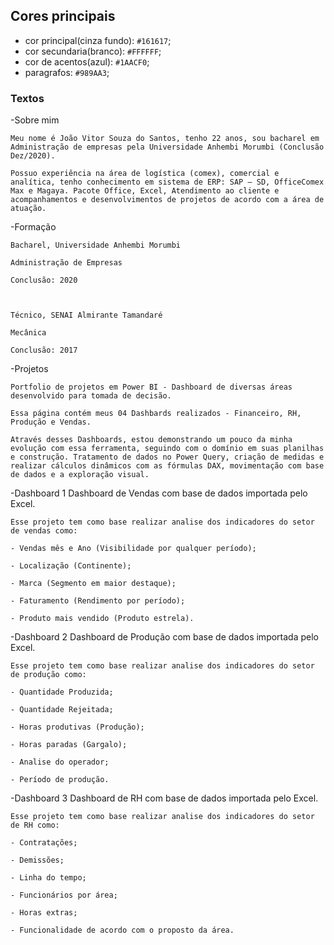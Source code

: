## Cores principais

- cor principal(cinza fundo): `#161617`;
- cor secundaria(branco): `#FFFFFF`;
- cor de acentos(azul): `#1AACF0`;
- paragrafos: `#989AA3`;

### Textos

-Sobre mim

    Meu nome é João Vitor Souza do Santos, tenho 22 anos, sou bacharel em Administração de empresas pela Universidade Anhembi Morumbi (Conclusão Dez/2020).

    Possuo experiência na área de logística (comex), comercial e analítica, tenho conhecimento em sistema de ERP: SAP – SD, OfficeComex Max e Magaya. Pacote Office, Excel, Atendimento ao cliente e acompanhamentos e desenvolvimentos de projetos de acordo com a área de atuação.



-Formação

    Bacharel, Universidade Anhembi Morumbi

    Administração de Empresas 

    Conclusão: 2020

    

    Técnico, SENAI Almirante Tamandaré

    Mecânica      	

    Conclusão: 2017


-Projetos

    Portfolio de projetos em Power BI - Dashboard de diversas áreas desenvolvido para tomada de decisão.

    Essa página contém meus 04 Dashbards realizados - Financeiro, RH, Produção e Vendas.

    Através desses Dashboards, estou demonstrando um pouco da minha evolução com essa ferramenta, seguindo com o domínio em suas planilhas e construção. Tratamento de dados no Power Query, criação de medidas e realizar cálculos dinâmicos com as fórmulas DAX, movimentação com base de dados e a exploração visual.


-Dashboard 1
    Dashboard de Vendas com base de dados importada pelo Excel.

    Esse projeto tem como base realizar analise dos indicadores do setor de vendas como:

    - Vendas mês e Ano (Visibilidade por qualquer período);

    - Localização (Continente);

    - Marca (Segmento em maior destaque);

    - Faturamento (Rendimento por período);

    - Produto mais vendido (Produto estrela).


-Dashboard 2
    Dashboard de Produção com base de dados importada pelo Excel.

    Esse projeto tem como base realizar analise dos indicadores do setor de produção como:

    - Quantidade Produzida;

    - Quantidade Rejeitada;

    - Horas produtivas (Produção);

    - Horas paradas (Gargalo);

    - Analise do operador;

    - Período de produção.


-Dashboard 3
    Dashboard de RH com base de dados importada pelo Excel.

    Esse projeto tem como base realizar analise dos indicadores do setor de RH como:

    - Contratações;

    - Demissões;

    - Linha do tempo;

    - Funcionários por área;

    - Horas extras;

    - Funcionalidade de acordo com o proposto da área.
